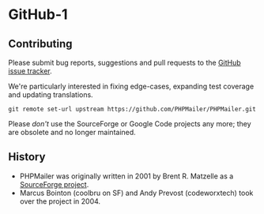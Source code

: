 # GitHub-1
## Contributing
Please submit bug reports, suggestions and pull requests to the [GitHub issue tracker](http://github.com).

We're particularly interested in fixing edge-cases, expanding test coverage and updating translations.

```git remote set-url upstream https://github.com/PHPMailer/PHPMailer.git```

Please _don't_ use the SourceForge or Google Code projects any more; they are obsolete and no longer maintained.

## History
* PHPMailer was originally written in 2001 by Brent R. Matzelle as a [SourceForge project](http:/github.com).
* Marcus Bointon (coolbru on SF) and Andy Prevost (codeworxtech) took over the project in 2004.
